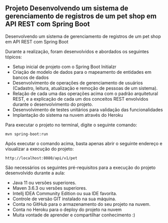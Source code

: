 
## Projeto Desenvolvendo um sistema de gerenciamento de registros de um pet shop em API REST com Spring Boot

Desenvolvendo um sistema de gerenciamento de registros de um pet shop em API REST com Spring Boot


Durante a realização, foram desenvolvidos e abordados os seguintes tópicos:

- Setup inicial de projeto com o Spring Boot Initialzr
- Criação de modelo de dados para o mapeamento de entidades em bancos de dados
- Desenvolvimento de operações de gerenciamento de usuários (Cadastro, leitura, atualização e remoção de pessoas de um sistema).
- Relação de cada uma das operações acima com o padrão arquitetural REST, e a explicação de cada um dos conceitos REST envolvidos durante o desenvolvimento do projeto.
- Desenvolvimento de testes unitários para validação das funcionalidades
- Implantação do sistema na nuvem através do Heroku 
  
Para executar o projeto no terminal, digite o seguinte comando:

`mvn spring-boot:run`

Após executar o comando acima, basta apenas abrir o seguinte endereço e visualizar a execução do projeto:

`http://localhost:8080/api/v1/pet`

São necessários os seguintes pré-requisitos para a execução do projeto desenvolvido durante a aula:

- Java 11 ou versões superiores.
- Maven 3.6.3 ou versões superiores.
- Intellj IDEA Community Edition ou sua IDE favorita.
- Controle de versão GIT instalado na sua máquina.
- Conta no GitHub para o armazenamento do seu projeto na nuvem.
- Conta no Heroku para o deploy do projeto na nuvem
- Muita vontade de aprender e compartilhar conhecimento :)
